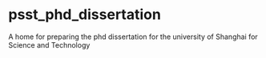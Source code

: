 # psst_phd_dissertation
A home for preparing the phd dissertation for the university of Shanghai for Science and Technology
